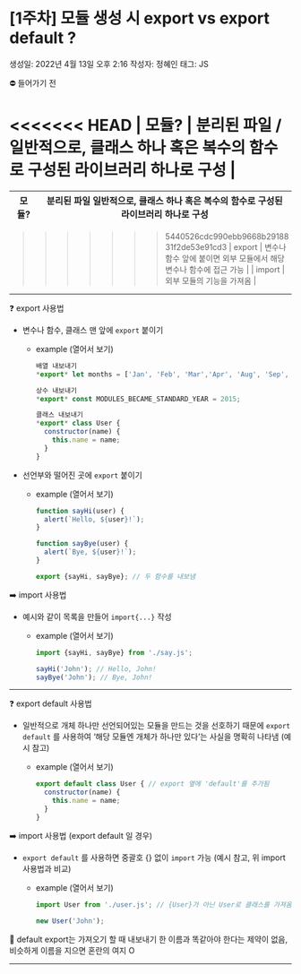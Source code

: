 # [1주차] 모듈 생성 시 export vs export default ?

생성일: 2022년 4월 13일 오후 2:16
작성자: 정혜인
태그: JS

<aside>
⛔ 들어가기 전

</aside>

<<<<<<< HEAD
| 모듈? | 분리된 파일 / 일반적으로, 클래스 하나 혹은 복수의 함수로 구성된 라이브러리 하나로 구성 |
=======
| 모듈? | 분리된 파일 일반적으로, 클래스 하나 혹은 복수의 함수로 구성된 라이브러리 하나로 구성 |
| --- | --- |
>>>>>>> 5440526cdc990ebb9668b2918831f2de53e91cd3
| export | 변수나 함수 앞에 붙이면 외부 모듈에서 해당 변수나 함수에 접근 가능 |
| import | 외부 모듈의 기능을 가져옴 |

---

<aside>
❓ export 사용법

</aside>

- 변수나 함수, 클래스 맨 앞에 `export` 붙이기
    - example (열어서 보기)
        
        ```jsx
        배열 내보내기
        *export* let months = ['Jan', 'Feb', 'Mar','Apr', 'Aug', 'Sep', 'Oct', 'Nov', 'Dec'];
        
        상수 내보내기
        *export* const MODULES_BECAME_STANDARD_YEAR = 2015;
        
        클래스 내보내기
        *export* class User {
          constructor(name) {
            this.name = name;
          }
        }
        ```
        

- 선언부와 떨어진 곳에 `export` 붙이기
    - example (열어서 보기)
        
        ```jsx
        function sayHi(user) {
          alert(`Hello, ${user}!`);
        }
        
        function sayBye(user) {
          alert(`Bye, ${user}!`);
        }
        
        export {sayHi, sayBye}; // 두 함수를 내보냄
        ```
        

<aside>
➡️ import 사용법

</aside>

- 예시와 같이 목록을 만들어  `import{...}` 작성
    - example (열어서 보기)
        
        ```jsx
        import {sayHi, sayBye} from './say.js';
        
        sayHi('John'); // Hello, John!
        sayBye('John'); // Bye, John!
        ```
        

---

<aside>
❓ export default 사용법

</aside>

- 일반적으로 개체 하나만 선언되어있는 모듈을 만드는 것을 선호하기 때문에  `export default` 를 사용하여 ‘해당 모듈엔 개체가 하나만 있다’는 사실을 명확히 나타냄 (예시 참고)
    - example (열어서 보기)
        
        ```jsx
        export default class User { // export 옆에 'default'를 추가됨
          constructor(name) {
            this.name = name;
          }
        }
        ```
        

<aside>
➡️ import 사용법 (export default 일 경우)

</aside>

- `export default` 를 사용하면 중괄호 {} 없이 `import` 가능 (예시 참고, 위 import 사용법과 비교)
    - example (열어서 보기)
        
        ```jsx
        import User from './user.js'; // {User}가 아닌 User로 클래스를 가져옴
        
        new User('John');
        ```
        

💢 default export는 가져오기 할 때 내보내기 한 이름과 똑같아야 한다는 제약이 없음, 비슷하게 이름을 지으면 혼란의 여지 O

---
